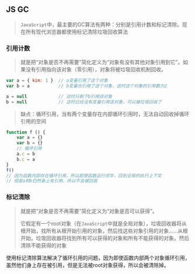 ## JS GC

> `JavaScript`中，最主要的GC算法有两种：分别是引用计数和标记清除。现在所有现代浏览器都使用标记清除垃圾回收算法



### 引用计数

> 就是把“对象是否不再需要”简化定义为“对象有没有其他对象引用到它”。如果没有引用指向该对象（零引用），对象将被垃圾回收机制回收。

```js
var a = { kim: 1 }	// a变量引用了这个对象
var b = a			// b变量也引用了这个对象，这时这个对象的引用数为2

a = null			// 这时只剩下b引用该对象
b = null			// 这时已经没有变量引用该对象，可以被垃圾回收了
```



> 缺点：循环引用，当有两个变量存在内部循环引用时，无法自动回收掉循环引用的空间

```js
function f () {
    var a = {}
    var b = {}
    // 循环引用
    a.c = b
    b.c = a
}
f()
// 因为函数内部存在循环引用，所以即使函数运行完毕，回到全局的执行上下文
// 但是a和b仍然身上有引用，所以不会被回收
```





### 标记清除

> 就是把“对象是否不再需要”简化定义为“对象是否可以获得”。
>
> 它假定有一个root对象（在`JavaScript`中就是全局对象），垃圾回收器将从根开始，找所有从根开始引用的对象，然后找这些对象引用的对象……从根开始，垃圾回收器将找到所有可以获得的对象和所有不能获得的对象。然后清除不能获得的对象

使用标记清除算法解决了循环引用的问题，因为即使函数内部两个对象循环引用，虽然他们身上存在被引用，但是无法被root对象获得，所以会被清除掉。


